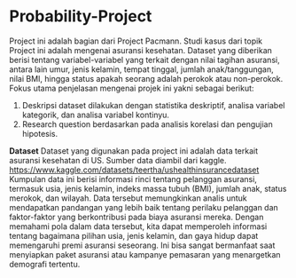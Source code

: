 # Probability-Project
Project ini adalah bagian dari Project Pacmann.  Studi kasus dari topik Project ini adalah mengenai asuransi kesehatan. Dataset yang diberikan berisi tentang variabel-variabel yang terkait dengan nilai tagihan asuransi, antara lain umur, jenis kelamin, tempat tinggal, jumlah anak/tanggungan, nilai BMI, hingga status apakah seorang adalah perokok atau non-perokok.
Fokus utama penjelasan mengenai projek ini yakni sebagai berikut:
1. Deskripsi dataset dilakukan dengan statistika deskriptif, analisa variabel kategorik, dan analisa variabel kontinyu.
2. Research question berdasarkan pada analisis korelasi dan pengujian hipotesis.

**Dataset**
Dataset yang digunakan pada project ini adalah data terkait asuransi kesehatan di US. Sumber data diambil dari kaggle.
https://www.kaggle.com/datasets/teertha/ushealthinsurancedataset
Kumpulan data ini berisi informasi rinci tentang pelanggan asuransi, termasuk usia, jenis kelamin, indeks massa tubuh (BMI), jumlah anak, status merokok, dan wilayah. Data tersebut memungkinkan analis untuk mendapatkan pandangan yang lebih baik tentang perilaku pelanggan dan faktor-faktor yang berkontribusi pada biaya asuransi mereka. Dengan memahami pola dalam data tersebut, kita dapat memperoleh informasi tentang bagaimana pilihan usia, jenis kelamin, dan gaya hidup dapat memengaruhi premi asuransi seseorang. Ini bisa sangat bermanfaat saat menyiapkan paket asuransi atau kampanye pemasaran yang menargetkan demografi tertentu.
